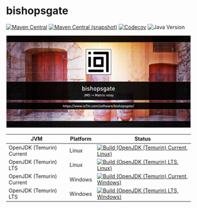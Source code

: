 bishopsgate
===

[![Maven Central](https://img.shields.io/maven-central/v/com.io7m.bishopsgate/com.io7m.bishopsgate.svg?style=flat-square)](http://search.maven.org/#search%7Cga%7C1%7Cg%3A%22com.io7m.bishopsgate%22)
[![Maven Central (snapshot)](https://img.shields.io/nexus/s/com.io7m.bishopsgate/com.io7m.bishopsgate?server=https%3A%2F%2Fs01.oss.sonatype.org&style=flat-square)](https://s01.oss.sonatype.org/content/repositories/snapshots/com/io7m/bishopsgate/)
[![Codecov](https://img.shields.io/codecov/c/github/io7m-com/bishopsgate.svg?style=flat-square)](https://codecov.io/gh/io7m-com/bishopsgate)
![Java Version](https://img.shields.io/badge/21-java?label=java&color=e6c35c)

![com.io7m.bishopsgate](./src/site/resources/bishopsgate.jpg?raw=true)

| JVM | Platform | Status |
|-----|----------|--------|
| OpenJDK (Temurin) Current | Linux | [![Build (OpenJDK (Temurin) Current, Linux)](https://img.shields.io/github/actions/workflow/status/io7m-com/bishopsgate/main.linux.temurin.current.yml)](https://www.github.com/io7m-com/bishopsgate/actions?query=workflow%3Amain.linux.temurin.current)|
| OpenJDK (Temurin) LTS | Linux | [![Build (OpenJDK (Temurin) LTS, Linux)](https://img.shields.io/github/actions/workflow/status/io7m-com/bishopsgate/main.linux.temurin.lts.yml)](https://www.github.com/io7m-com/bishopsgate/actions?query=workflow%3Amain.linux.temurin.lts)|
| OpenJDK (Temurin) Current | Windows | [![Build (OpenJDK (Temurin) Current, Windows)](https://img.shields.io/github/actions/workflow/status/io7m-com/bishopsgate/main.windows.temurin.current.yml)](https://www.github.com/io7m-com/bishopsgate/actions?query=workflow%3Amain.windows.temurin.current)|
| OpenJDK (Temurin) LTS | Windows | [![Build (OpenJDK (Temurin) LTS, Windows)](https://img.shields.io/github/actions/workflow/status/io7m-com/bishopsgate/main.windows.temurin.lts.yml)](https://www.github.com/io7m-com/bishopsgate/actions?query=workflow%3Amain.windows.temurin.lts)|
